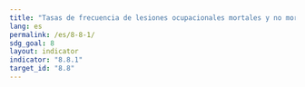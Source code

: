 ```yaml
---
title: "Tasas de frecuencia de lesiones ocupacionales mortales y no mortales, por sexo y situación migratoria"
lang: es
permalink: /es/8-8-1/
sdg_goal: 8
layout: indicator
indicator: "8.8.1"
target_id: "8.8"
---
```


